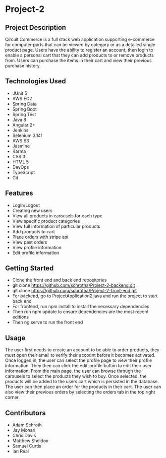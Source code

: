 # Project-2

## Project Description
Circuit Commerce is a full stack web application supporting e-commerce for computer parts that can be viewed by category or as a detailed single product page. Users have the ability to register an account, then login to enable a personal cart that they can add products to or remove products from. Users can purchase the items in their cart and view their previous purchase history.

## Technologies Used
* JUnit 5
* AWS EC2
* Spring Data
* Spring Boot
* Spring Test
* Java 8
* Angular 2+
* Jenkins
* Selenium 3.141
* AWS S3
* Jasmine 
* Karma
* CSS 3
* HTML 5
* DevOps
* TypeScript
* Git
## Features
* Login/Logout
* Creating new users
* View all products in carousels for each type
* View specific product categories
* View full information of particular products
* Add products to cart
* Place orders with stripe api
* View past orders
* View profile information
* Edit profile information

## Getting Started
* Clone the front end and back end repositories
* git clone https://github.com/schrotha/Project-2-backend.git
* git clone https://github.com/schrotha/Project-2-front-end.git
* For backend, go to ProjectApplication2.java and run the project to start back end
* For frontend, run npm install to install the necessary dependencies
* Then run npm update to ensure dependencies are the most recent editions
* Then ng serve to run the front end

## Usage
The user first needs to create an account to be able to order products, they must open their email to verify their account before it becomes activated.
Once logged in, the user can select the profile page to view their profile information. They then can click the edit-profile button to edit their user information.
From the main page, the user can browse through the carousels to select the products they wish to buy. 
Once selected, the products will be added to the users cart which is persisted in the database. 
The user can then place an order for the products in their cart.
The user can also view their previous orders by selecting the orders tab in the top right corner.

## Contributors
* Adam Schroth
* Jay Monari
* Chris Davis
* Matthew Sheldon
* Samuel Curtis
* Ian Real
